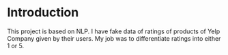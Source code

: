 # Introduction

This project is based on NLP.
I have fake data of ratings of products of Yelp Company given by their users.
My job was to differentiate ratings into either 1 or 5.
